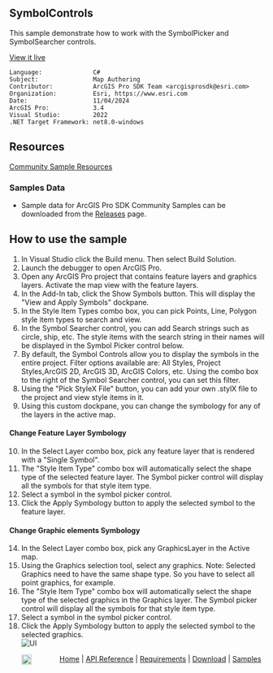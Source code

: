 ## SymbolControls

<!-- TODO: Write a brief abstract explaining this sample -->
This sample demonstrate how to work with the SymbolPicker and SymbolSearcher controls.  
  


<a href="https://pro.arcgis.com/en/pro-app/sdk/" target="_blank">View it live</a>

<!-- TODO: Fill this section below with metadata about this sample-->
```
Language:              C#
Subject:               Map Authoring
Contributor:           ArcGIS Pro SDK Team <arcgisprosdk@esri.com>
Organization:          Esri, https://www.esri.com
Date:                  11/04/2024
ArcGIS Pro:            3.4
Visual Studio:         2022
.NET Target Framework: net8.0-windows
```

## Resources

[Community Sample Resources](https://github.com/Esri/arcgis-pro-sdk-community-samples#resources)

### Samples Data

* Sample data for ArcGIS Pro SDK Community Samples can be downloaded from the [Releases](https://github.com/Esri/arcgis-pro-sdk-community-samples/releases) page.  

## How to use the sample
<!-- TODO: Explain how this sample can be used. To use images in this section, create the image file in your sample project's screenshots folder. Use relative url to link to this image using this syntax: ![My sample Image](FacePage/SampleImage.png) -->
1. In Visual Studio click the Build menu. Then select Build Solution.
2. Launch the debugger to open ArcGIS Pro.  
3. Open any ArcGIS Pro project that contains feature layers and graphics layers. Activate the map view with the feature layers.  
4. In the Add-In tab, click the Show Symbols button. This will display the "View and Apply Symbols" dockpane.  
5. In the Style Item Types combo box, you can pick Points, Line, Polygon style item types to search and view.  
6. In the Symbol Searcher control, you can add Search strings such as circle, ship, etc. The style items with the search string in their names will be displayed in the Symbol Picker control below.  
7. By default, the Symbol Controls allow you to display the symbols in the entire project. Filter options available are: All Styles, Project Styles,ArcGIS 2D, ArcGIS 3D, ArcGIS Colors, etc. Using the combo box to the right of the Symbol Searcher control, you can set this filter.  
8. Using the "Pick StyleX File" button, you can add your own .stylX file to the project and view style items in it.  
9. Using this custom dockpane, you can change the symbology for any of the layers in the active map.  
#### Change Feature Layer Symbology  
10. In the Select Layer combo box, pick any feature layer that is rendered with a "Single Symbol".  
11. The "Style Item Type" combo box will automatically select the shape type of the selected feature layer.  The Symbol picker control will display all the symbols for that style item type.  
12. Select a symbol in the symbol picker control.  
13. Click the Apply Symbology button to apply the selected symbol to the feature layer.  
#### Change Graphic elements Symbology  
14. In the Select Layer combo box, pick any GraphicsLayer in the Active map.  
15. Using the Graphics selection tool, select any graphics. Note: Selected Graphics need to have the same shape type. So you have to select all point graphics, for example.  
16. The "Style Item Type" combo box will automatically select the shape type of the selected graphics in the Graphics layer.  The Symbol picker control will display all the symbols for that style item type.  
17. Select a symbol in the symbol picker control.  
18. Click the Apply Symbology button to apply the selected symbol to the selected graphics.  
![UI](screenshots/SymbolViewer.png)    
  

<!-- End -->

&nbsp;&nbsp;&nbsp;&nbsp;&nbsp;&nbsp;<img src="https://esri.github.io/arcgis-pro-sdk/images/ArcGISPro.png"  alt="ArcGIS Pro SDK for Microsoft .NET Framework" height = "20" width = "20" align="top"  >
&nbsp;&nbsp;&nbsp;&nbsp;&nbsp;&nbsp;&nbsp;&nbsp;&nbsp;&nbsp;&nbsp;&nbsp;
[Home](https://github.com/Esri/arcgis-pro-sdk/wiki) | <a href="https://pro.arcgis.com/en/pro-app/latest/sdk/api-reference" target="_blank">API Reference</a> | [Requirements](https://github.com/Esri/arcgis-pro-sdk/wiki#requirements) | [Download](https://github.com/Esri/arcgis-pro-sdk/wiki#installing-arcgis-pro-sdk-for-net) | <a href="https://github.com/esri/arcgis-pro-sdk-community-samples" target="_blank">Samples</a>
